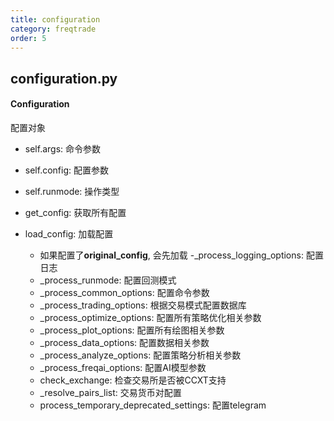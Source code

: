 ```yaml
---
title: configuration
category: freqtrade
order: 5
---
```


## configuration.py

#### Configuration
配置对象

- self.args: 命令参数
- self.config: 配置参数
- self.runmode: 操作类型

- get_config: 获取所有配置
- load_config: 加载配置
    - 如果配置了**original_config**, 会先加载
    -_process_logging_options: 配置日志
    - _process_runmode: 配置回测模式
    - _process_common_options: 配置命令参数
    - _process_trading_options: 根据交易模式配置数据库
    - _process_optimize_options: 配置所有策略优化相关参数
    - _process_plot_options: 配置所有绘图相关参数
    - _process_data_options: 配置数据相关参数
    - _process_analyze_options: 配置策略分析相关参数
    - _process_freqai_options: 配置AI模型参数
    - check_exchange: 检查交易所是否被CCXT支持
    - _resolve_pairs_list: 交易货币对配置
    - process_temporary_deprecated_settings: 配置telegram

